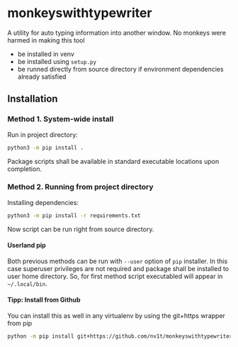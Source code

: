monkeyswithtypewriter
=====================
A utility for auto typing information into another window. 
No monkeys were harmed in making this tool

* be installed in venv
* be installed using `setup.py`
* be runned directly from source directory if environment dependencies already satisfied

## Installation

### Method 1. System-wide install

Run in project directory:

```bash
python3 -m pip install .
```

Package scripts shall be available in standard executable locations upon completion.

### Method 2. Running from project directory

Installing dependencies:


```bash
python3 -m pip install -r requirements.txt
```

Now script can be run right from source directory.

#### Userland pip

Both previous methods can be run with `--user` option of `pip` installer. In this case superuser privileges are not required and package shall be installed to user home directory. So, for first method script executabled will appear in `~/.local/bin`.

#### Tipp: Install from Github

You can install this as well in any virtualenv by using the git+https wrapper from pip
```bash
python -m pip install git+https://github.com/nv1t/monkeyswithtypewriters
```
